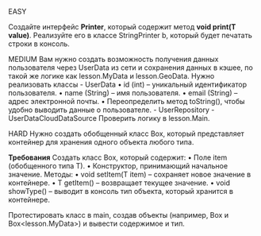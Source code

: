 EASY

Создайте интерфейс **Printer<T>**, который содержит метод **void print(T value)**.
Реализуйте его в классе StringPrinter b, который будет печатать строки в консоль.

MEDIUM
Вам нужно создать возможность получения данных пользователя через UserData из сети и сохранения данных в кэшее, по такой же логике как lesson.MyData и lesson.GeoData.
Нужно реализовать классы 
    - UserData
        •	id (int) – уникальный идентификатор пользователя.
        •	name (String) – имя пользователя.
        •	email (String) – адрес электронной почты.
        •	Переопределить метод toString(), чтобы удобно выводить данные о пользователе.
    - UserRepository
    - UserDataCloudDataSource
Проверить логику в lesson.Main. 

HARD
Нужно создать обобщенный класс Box<T>, который представляет контейнер для хранения одного объекта любого типа.

**Требования**
Создать класс Box<T>, который содержит:
•	Поле item (обобщенного типа T).
•	Конструктор, принимающий начальное значение.
Методы:
•	void setItem(T item) – сохраняет новое значение в контейнере.
•	T getItem() – возвращает текущее значение.
•	void showType() – выводит в консоль тип объекта, который хранится в контейнере. 

Протестировать класс в main, создав объекты (например, Box<String> и Box<lesson.MyData>) и вывести содержимое и тип.